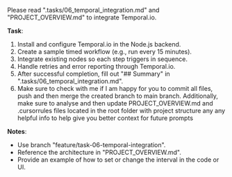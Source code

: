 Please read ".tasks/06_temporal_integration.md" and "PROJECT_OVERVIEW.md" to integrate Temporal.io.

**Task**:
1. Install and configure Temporal.io in the Node.js backend.
2. Create a sample timed workflow (e.g., run every 15 minutes).
3. Integrate existing nodes so each step triggers in sequence.
4. Handle retries and error reporting through Temporal.io.
5. After successful completion, fill out "## Summary" in ".tasks/06_temporal_integration.md".
6. Make sure to check with me if I am happy for you to commit all files, push and then merge the created branch to main branch. Additionally, make sure to analyse and then update PROJECT_OVERVIEW.md and .cursorrules files located in the root folder with project structure any any helpful info to help give you better context for future prompts

**Notes**:
- Use branch "feature/task-06-temporal-integration".
- Reference the architecture in "PROJECT_OVERVIEW.md".
- Provide an example of how to set or change the interval in the code or UI.
